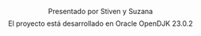 $$\text{Presentado por Stiven y Suzana}$$
$$\text{El proyecto está desarrollado en Oracle OpenDJK 23.0.2}$$
